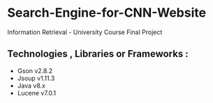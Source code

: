 # Search-Engine-for-CNN-Website
Information Retrieval - University Course Final Project

## Technologies , Libraries or Frameworks :
- Gson    v2.8.2
- Jsoup   v1.11.3
- Java    v8.x
- Lucene  v7.0.1